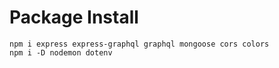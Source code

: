 # Package Install

```
npm i express express-graphql graphql mongoose cors colors
npm i -D nodemon dotenv
```